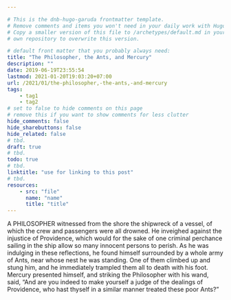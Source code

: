 ```yaml
---

# This is the dnb-hugo-garuda frontmatter template. 
# Remove comments and items you won't need in your daily work with Hugo.
# Copy a smaller version of this file to /archetypes/default.md in your
# own repository to overwrite this version.

# default front matter that you probably always need:
title: "The Philosopher, the Ants, and Mercury"
description: ""
date: 2019-06-19T23:55:54
lastmod: 2021-01-20T19:03:20+07:00
url: /2021/01/the-philosopher,-the-ants,-and-mercury
tags:
    - tag1
    - tag2
# set to false to hide comments on this page
# remove this if you want to show comments for less clutter
hide_comments: false
hide_sharebuttons: false
hide_related: false
# tbd.
draft: true
# tbd.
todo: true
# tbd.
linktitle: "use for linking to this post"
# tbd.
resources:
    - src: "file"
      name: "name"
      title: "title"
---
```

A PHILOSOPHER witnessed from the shore the shipwreck of a vessel, of which the crew and passengers were all drowned. He inveighed against the injustice of Providence, which would for the sake of one criminal perchance sailing in the ship allow so many innocent persons to perish. As he was indulging in these reflections, he found himself surrounded by a whole army of Ants, near whose nest he was standing. One of them climbed up and stung him, and he immediately trampled them all to death with his foot. Mercury presented himself, and striking the Philosopher with his wand, said, “And are you indeed to make yourself a judge of the dealings of Providence, who hast thyself in a similar manner treated these poor Ants?”
